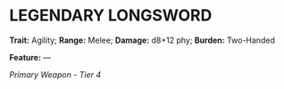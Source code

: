 ﻿# LEGENDARY LONGSWORD

**Trait:** Agility; **Range:** Melee; **Damage:** d8+12 phy; **Burden:** Two-Handed

**Feature:** —

*Primary Weapon - Tier 4*
